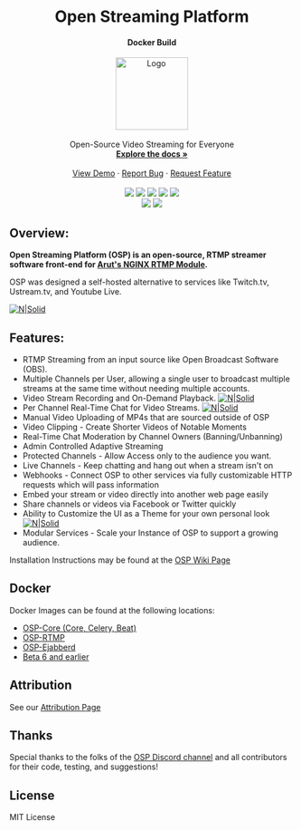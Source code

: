 
<div align="center">
<h1 align="center">Open Streaming Platform</h1>
<h4>Docker Build</h4>
  <a href="https://github.com/github_username/repo_name">
    <img src="https://i.imgur.com/WBA40Yc.png" alt="Logo" width="128">
  </a>
</div>
<br>
<div align="center">
    Open-Source Video Streaming for Everyone
    <br />
    <a href="https://wiki.openstreamingplatform.com"><strong>Explore the docs »</strong></a>
    <br />
    <br />
    <a href="https://demo.openstreamingplatform.com">View Demo</a>
    ·
    <a href="https://gitlab.com/osp-group/flask-nginx-rtmp-manager/-/issues/new">Report Bug</a>
    ·
    <a href="https://gitlab.com/osp-group/flask-nginx-rtmp-manager/-/issues/new">Request Feature</a>
</div>
<br>
<div align="center">
    <a href="https://gitlab.com/osp-group/flask-nginx-rtmp-manager/-/releases"><img src="https://img.shields.io/badge/dynamic/json?color=blue&label=release&query=%24%5B0%5D.tag_name&url=https%3A%2F%2Fgitlab.com%2Fapi%2Fv4%2Fprojects%2F5871108%2Freleases"></a>
    <a href="https://hub.docker.com/r/deamos/openstreamingplatform"><img src="https://img.shields.io/docker/v/deamos/openstreamingplatform/latest?color=blue&label=docker%20version"></a>
    <a href="https://hub.docker.com/r/deamos/openstreamingplatform"><img src="https://img.shields.io/docker/pulls/deamos/openstreamingplatform"></a>
    <a href="https://gitlab.com/osp-group/flask-nginx-rtmp-manager"><img src="https://img.shields.io/badge/dynamic/json?color=green&logo=gitlab&label=stars&query=%24.star_count&url=https%3A%2F%2Fgitlab.com%2Fapi%2Fv4%2Fprojects%2F5871108"></a>
    <a href="https://gitlab.com/osp-group/flask-nginx-rtmp-manager/-/blob/master/LICENSE"><img src="https://img.shields.io/badge/license-MIT-orange"></a>
</div>

<div align="center">
    <a href="https://discord.gg/Jp5rzbD"><img src="https://img.shields.io/discord/543114856941879296"></a>
    <a href="https://opencollective.com/open-streaming-platform"><img src="https://img.shields.io/opencollective/all/open-streaming-platform"></a>
</div>

## Overview:

**Open Streaming Platform (OSP) is an open-source, RTMP streamer software front-end for [Arut's NGINX RTMP Module](https://github.com/arut/nginx-rtmp-module).**

OSP was designed a self-hosted alternative to services like Twitch.tv, Ustream.tv, and Youtube Live.

[![N|Solid](https://i.imgur.com/ptwGESB.jpg)](https://i.imgur.com/ptwGESB.jpg)

## Features:
 - RTMP Streaming from an input source like Open Broadcast Software (OBS).
 - Multiple Channels per User, allowing a single user to broadcast multiple streams at the same time without needing multiple accounts.
 - Video Stream Recording and On-Demand Playback. [![N|Solid](https://i.imgur.com/6Pd0Mtc.jpg)](https://i.imgur.com/6Pd0Mtc.jpg)
 - Per Channel Real-Time Chat for Video Streams. [![N|Solid](https://i.imgur.com/PlOtzhe.jpg)](https://i.imgur.com/PlOtzhe.jpg)
 - Manual Video Uploading of MP4s that are sourced outside of OSP
 - Video Clipping - Create Shorter Videos of Notable Moments
 - Real-Time Chat Moderation by Channel Owners (Banning/Unbanning)
 - Admin Controlled Adaptive Streaming
 - Protected Channels - Allow Access only to the audience you want.
 - Live Channels - Keep chatting and hang out when a stream isn't on
 - Webhooks - Connect OSP to other services via fully customizable HTTP requests which will pass information
 - Embed your stream or video directly into another web page easily
 - Share channels or videos via Facebook or Twitter quickly
 - Ability to Customize the UI as a Theme for your own personal look [![N|Solid](https://imgur.com/PldclhG.jpg)](https://imgur.com/PldclhG.jpg)
 - Modular Services - Scale your Instance of OSP to support a growing audience.

Installation Instructions may be found at the [OSP Wiki Page](https://wiki.openstreamingplatform.com)

Docker
----
Docker Images can be found at the following locations:
- [OSP-Core (Core, Celery, Beat)](https://hub.docker.com/repository/docker/deamos/osp-core)
- [OSP-RTMP](https://hub.docker.com/repository/docker/deamos/osp-rtmp)
- [OSP-Ejabberd](https://hub.docker.com/repository/docker/deamos/osp-ejabberd)
- [Beta 6 and earlier](https://gitlab.com/Deamos/open-streaming-platform-docker)

Attribution
----
See our [Attribution Page](https://wiki.openstreamingplatform.com/en/Attribution)

Thanks
----
Special thanks to the folks of the [OSP Discord channel](https://discord.gg/Jp5rzbD) and all contributors for their code, testing, and suggestions!

License
----
MIT License
